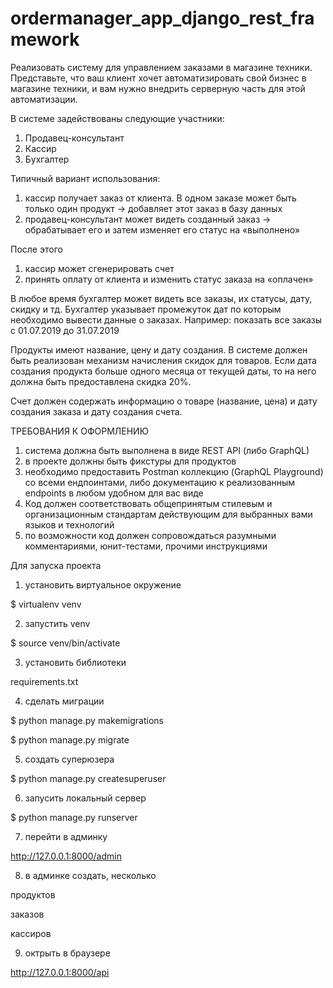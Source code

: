 # ordermanager_app_django_rest_framework

Реализовать систему для управлением заказами в магазине техники. 
Представьте, что ваш клиент хочет автоматизировать свой бизнес в магазине техники, 
и вам нужно внедрить серверную часть для этой автоматизации.


В системе задействованы следующие участники:
1) Продавец-консультант
2) Кассир
3) Бухгалтер


Типичный вариант использования:
1) кассир получает заказ от клиента. В одном заказе может быть только один продукт
-> добавляет этот заказ в базу данных
2) продавец-консультант может видеть созданный заказ
-> обрабатывает его и затем изменяет его статус на «выполнено»


После этого
1) кассир может сгенерировать счет
2) принять оплату от клиента и изменить статус заказа на «оплачен»


В любое время бухгалтер может видеть все заказы, их статусы, дату, скидку и тд.
Бухгалтер указывает промежуток дат по которым необходимо вывести данные о заказах.
Например: показать все заказы с 01.07.2019 до 31.07.2019

Продукты имеют название, цену и дату создания. 
В системе должен быть реализован механизм начисления скидок для товаров. 
Если дата создания продукта больше одного месяца от текущей даты, 
то на него должна быть предоставлена скидка 20%.

Счет должен содержать информацию о товаре (название, цена) и дату создания заказа и
дату создания счета.


ТРЕБОВАНИЯ К ОФОРМЛЕНИЮ
1) система должна быть выполнена в виде REST API (либо GraphQL)
2) в проекте должны быть фикстуры для продуктов
3) необходимо предоставить Postman коллекцию (GraphQL Playground) со всеми ендпоинтами, 
либо документацию к реализованным endpoints в любом удобном для вас виде
4) Код должен соответствовать общепринятым стилевым и организационным
стандартам действующим для выбранных вами языков и технологий
5) по возможности код должен сопровождаться разумными комментариями,
юнит-тестами, прочими инструкциями



Для запуска проекта


1) установить виртуальное окружение

$ virtualenv venv


2) запустить venv

$ source venv/bin/activate


3) установить библиотеки

requirements.txt


4) сделать миграции

$ python manage.py makemigrations

$ python manage.py migrate


5) создать суперюзера

$ python manage.py createsuperuser


6) запусить локальный сервер

$ python manage.py runserver


7) перейти в админку 

http://127.0.0.1:8000/admin


8) в админке создать, несколько

продуктов

заказов

кассиров


9) октрыть в браузере

http://127.0.0.1:8000/api

